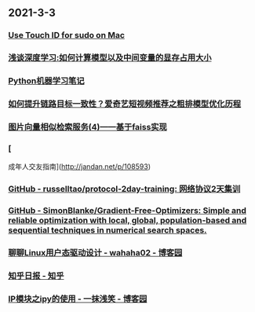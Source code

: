 
## 2021-3-3

### [Use Touch ID for sudo on Mac](https://davidwalsh.name/touch-sudo)

### [浅谈深度学习:如何计算模型以及中间变量的显存占用大小](https://juejin.cn/post/6934123292026470407)

### [Python机器学习笔记](https://juejin.cn/post/6926780822422831118)

### [如何提升链路目标一致性？爱奇艺短视频推荐之粗排模型优化历程](https://juejin.cn/post/6934575771985903630)

### [图片向量相似检索服务(4)——基于faiss实现](https://juejin.cn/post/6934160353848737806)

### [
成年人交友指南](http://jandan.net/p/108593)

### [GitHub - russelltao/protocol-2day-training: 网络协议2天集训](https://github.com/russelltao/protocol-2day-training)

### [GitHub - SimonBlanke/Gradient-Free-Optimizers: Simple and reliable optimization with local, global, population-based and sequential techniques in numerical search spaces.](https://github.com/SimonBlanke/Gradient-Free-Optimizers)

### [聊聊Linux用户态驱动设计 - wahaha02 - 博客园](https://www.cnblogs.com/wahaha02/p/8569074.html)

### [知乎日报 - 知乎](https://daily.zhihu.com/story/9733636)

### [IP模块之ipy的使用 - 一抹浅笑 - 博客园](https://www.cnblogs.com/zhaopanpan/articles/10266011.html)